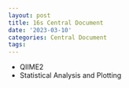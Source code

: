 ```yaml
---
layout: post
title: 16s Central Document
date: '2023-03-10'
categories: Central Document
tags: 
---
```


  * QIIME2
  * Statistical Analysis and Plotting